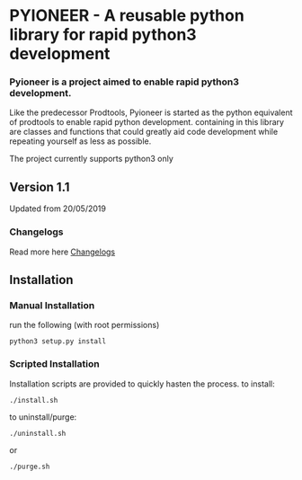 # PYIONEER - A reusable python library for rapid python3 development

### Pyioneer is a project aimed to enable rapid python3 development.

Like the predecessor Prodtools, Pyioneer is started as the python
equivalent of prodtools to enable rapid python development. containing
in this library are classes and functions that could greatly aid
code development while repeating yourself as less as possible.

The project currently supports python3 only

## Version 1.1
Updated from 20/05/2019

### Changelogs
Read more here [Changelogs](changelogs.md)

## Installation

### Manual Installation
run the following (with root permissions)

	python3 setup.py install

### Scripted Installation
Installation scripts are provided to quickly hasten the process.
to install:

	./install.sh

to uninstall/purge:

	./uninstall.sh

or

	./purge.sh
